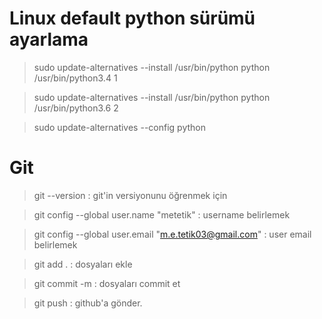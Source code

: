 # Linux default python sürümü ayarlama

>sudo update-alternatives --install /usr/bin/python python /usr/bin/python3.4 1

>sudo update-alternatives --install /usr/bin/python python /usr/bin/python3.6 2

>sudo update-alternatives --config python

# Git
>git --version : git'in versiyonunu öğrenmek için

>git config --global user.name "metetik" : username belirlemek

>git config --global user.email "m.e.tetik03@gmail.com" : user email belirlemek

>git add . : dosyaları ekle

>git commit -m : dosyaları commit et

>git push : github'a gönder.
